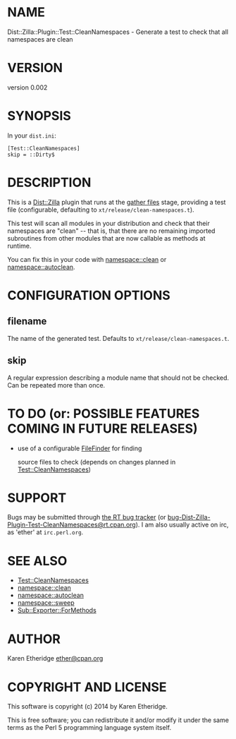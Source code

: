 # NAME

Dist::Zilla::Plugin::Test::CleanNamespaces - Generate a test to check that all namespaces are clean

# VERSION

version 0.002

# SYNOPSIS

In your `dist.ini`:

    [Test::CleanNamespaces]
    skip = ::Dirty$

# DESCRIPTION

This is a [Dist::Zilla](https://metacpan.org/pod/Dist::Zilla) plugin that runs at the
[gather files](https://metacpan.org/pod/Dist::Zilla::Role::FileGatherer) stage, providing a test file
(configurable, defaulting to `xt/release/clean-namespaces.t`).

This test will scan all modules in your distribution and check that their
namespaces are "clean" -- that is, that there are no remaining imported
subroutines from other modules that are now callable as methods at runtime.

You can fix this in your code with [namespace::clean](https://metacpan.org/pod/namespace::clean) or
[namespace::autoclean](https://metacpan.org/pod/namespace::autoclean).

# CONFIGURATION OPTIONS

## filename

The name of the generated test. Defaults to `xt/release/clean-namespaces.t`.

## skip

A regular expression describing a module name that should not be checked. Can
be repeated more than once.

# TO DO (or: POSSIBLE FEATURES COMING IN FUTURE RELEASES)

- use of a configurable [FileFinder](https://metacpan.org/pod/Dist::Zilla::Role::FileFinder) for finding

    source files to check (depends on changes planned in [Test::CleanNamespaces](https://metacpan.org/pod/Test::CleanNamespaces))

# SUPPORT

Bugs may be submitted through [the RT bug tracker](https://rt.cpan.org/Public/Dist/Display.html?Name=Dist-Zilla-Plugin-Test-CleanNamespaces)
(or [bug-Dist-Zilla-Plugin-Test-CleanNamespaces@rt.cpan.org](mailto:bug-Dist-Zilla-Plugin-Test-CleanNamespaces@rt.cpan.org)).
I am also usually active on irc, as 'ether' at `irc.perl.org`.

# SEE ALSO

- [Test::CleanNamespaces](https://metacpan.org/pod/Test::CleanNamespaces)
- [namespace::clean](https://metacpan.org/pod/namespace::clean)
- [namespace::autoclean](https://metacpan.org/pod/namespace::autoclean)
- [namespace::sweep](https://metacpan.org/pod/namespace::sweep)
- [Sub::Exporter::ForMethods](https://metacpan.org/pod/Sub::Exporter::ForMethods)

# AUTHOR

Karen Etheridge <ether@cpan.org>

# COPYRIGHT AND LICENSE

This software is copyright (c) 2014 by Karen Etheridge.

This is free software; you can redistribute it and/or modify it under
the same terms as the Perl 5 programming language system itself.
